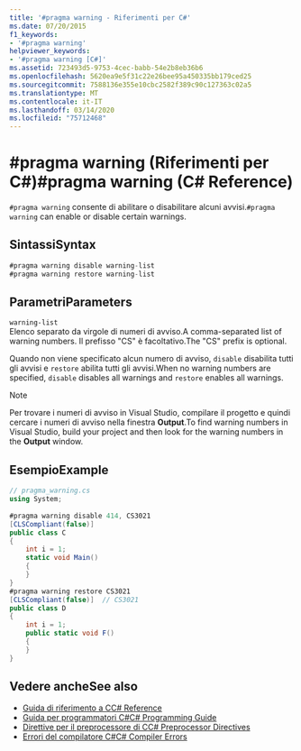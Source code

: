 ```yaml
---
title: '#pragma warning - Riferimenti per C#'
ms.date: 07/20/2015
f1_keywords:
- '#pragma warning'
helpviewer_keywords:
- '#pragma warning [C#]'
ms.assetid: 723493d5-9753-4cec-babb-54e2b8eb36b6
ms.openlocfilehash: 5620ea9e5f31c22e26bee95a450335bb179ced25
ms.sourcegitcommit: 7588136e355e10cbc2582f389c90c127363c02a5
ms.translationtype: MT
ms.contentlocale: it-IT
ms.lasthandoff: 03/14/2020
ms.locfileid: "75712468"
---
```

# <a name="pragma-warning-c-reference"></a><span data-ttu-id="11135-102">#pragma warning (Riferimenti per C#)</span><span class="sxs-lookup"><span data-stu-id="11135-102">#pragma warning (C# Reference)</span></span>
<span data-ttu-id="11135-103">`#pragma warning` consente di abilitare o disabilitare alcuni avvisi.</span><span class="sxs-lookup"><span data-stu-id="11135-103">`#pragma warning` can enable or disable certain warnings.</span></span>  
  
## <a name="syntax"></a><span data-ttu-id="11135-104">Sintassi</span><span class="sxs-lookup"><span data-stu-id="11135-104">Syntax</span></span>  
  
```csharp
#pragma warning disable warning-list  
#pragma warning restore warning-list  
```  
  
## <a name="parameters"></a><span data-ttu-id="11135-105">Parametri</span><span class="sxs-lookup"><span data-stu-id="11135-105">Parameters</span></span>  
 `warning-list`  
 <span data-ttu-id="11135-106">Elenco separato da virgole di numeri di avviso.</span><span class="sxs-lookup"><span data-stu-id="11135-106">A comma-separated list of warning numbers.</span></span> <span data-ttu-id="11135-107">Il prefisso "CS" è facoltativo.</span><span class="sxs-lookup"><span data-stu-id="11135-107">The "CS" prefix is optional.</span></span>  
  
 <span data-ttu-id="11135-108">Quando non viene specificato alcun numero di avviso, `disable` disabilita tutti gli avvisi e `restore` abilita tutti gli avvisi.</span><span class="sxs-lookup"><span data-stu-id="11135-108">When no warning numbers are specified, `disable` disables all warnings and `restore` enables all warnings.</span></span>  
  
> [!NOTE]
> <span data-ttu-id="11135-109">Per trovare i numeri di avviso in Visual Studio, compilare il progetto e quindi cercare i numeri di avviso nella finestra **Output**.</span><span class="sxs-lookup"><span data-stu-id="11135-109">To find warning numbers in Visual Studio, build your project and then look for the warning numbers in the **Output** window.</span></span>  
  
## <a name="example"></a><span data-ttu-id="11135-110">Esempio</span><span class="sxs-lookup"><span data-stu-id="11135-110">Example</span></span>  
  
```csharp
// pragma_warning.cs  
using System;  
  
#pragma warning disable 414, CS3021  
[CLSCompliant(false)]  
public class C  
{  
    int i = 1;  
    static void Main()  
    {  
    }  
}  
#pragma warning restore CS3021  
[CLSCompliant(false)]  // CS3021  
public class D  
{  
    int i = 1;  
    public static void F()  
    {  
    }  
}  
```  
  
## <a name="see-also"></a><span data-ttu-id="11135-111">Vedere anche</span><span class="sxs-lookup"><span data-stu-id="11135-111">See also</span></span>

- [<span data-ttu-id="11135-112">Guida di riferimento a C</span><span class="sxs-lookup"><span data-stu-id="11135-112">C# Reference</span></span>](../index.md)
- [<span data-ttu-id="11135-113">Guida per programmatori C#</span><span class="sxs-lookup"><span data-stu-id="11135-113">C# Programming Guide</span></span>](../../programming-guide/index.md)
- [<span data-ttu-id="11135-114">Direttive per il preprocessore di C</span><span class="sxs-lookup"><span data-stu-id="11135-114">C# Preprocessor Directives</span></span>](./index.md)
- [<span data-ttu-id="11135-115">Errori del compilatore C#</span><span class="sxs-lookup"><span data-stu-id="11135-115">C# Compiler Errors</span></span>](../compiler-messages/index.md)

